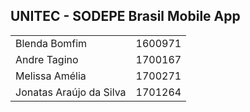 <!DOCTYPE html>
<html>
<body>

<h2>UNITEC - SODEPE Brasil Mobile App</h2>
<table>
  <tr>
    <td>Blenda Bomfim</td>
    <td>1600971</td>
  </tr>
  <tr>
    <td>Andre Tagino</td>
    <td>1700167</td>
  </tr>
  <tr>
    <td>Melissa Amélia </td>
    <td>1700271</td>
  </tr>
  <tr>
    <td>Jonatas Araújo da Silva</td>
    <td>1701264</td>
  </tr>
</table>
</body>
</html>
